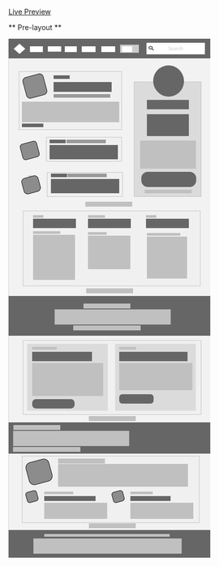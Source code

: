 [Live Preview](https://david-roark.github.io/the_odin-project/html-css/smashing-layout/smashing.html)

** Pre-layout **

![Image](images/smashing-layout.png)
